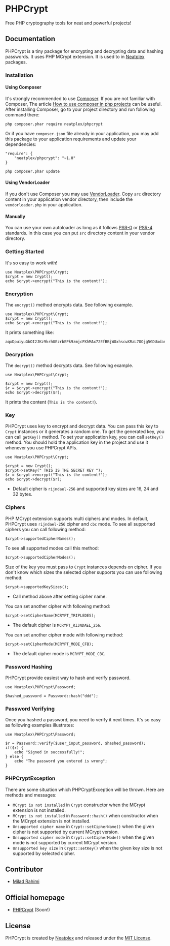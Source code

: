 # PHPCrypt
Free PHP cryptography tools for neat and powerful projects!

## Documentation
PHPCrypt is a tiny package for encrypting and decrypting data and hashing passwords.
It uses PHP MCrypt extension.
It is used to in [Neatplex](http://neatplex.com) packages.


### Installation
#### Using Composer
It's strongly recommended to use [Composer](http://getcomposer.org).
If you are not familiar with Composer, The article
[How to use composer in php projects](http://www.miladrahimi.com/blog/2015/04/12/how-to-use-composer-in-php-projects)
can be useful.
After installing Composer, go to your project directory and run following command there:
```
php composer.phar require neatplex/phpcrypt
```
Or if you have `composer.json` file already in your application,
you may add this package to your application requirements
and update your dependencies:
```
"require": {
    "neatplex/phpcrypt": "~1.0"
}
```
```
php composer.phar update
```
#### Using VendorLoader
If you don't use Composer you may use [VendorLoader](https://github.com/miladrahimi/vendorloader).
Copy `src` directory content in your application vendor directory,
then include the `vendorloader.php` in your application.
#### Manually
You can use your own autoloader as long as it follows [PSR-0](http://www.php-fig.org/psr/psr-0) or
[PSR-4](http://www.php-fig.org/psr/psr-4) standards.
In this case you can put `src` directory content in your vendor directory.

### Getting Started
It's so easy to work with!
```
use Neatplex\PHPCrypt\Crypt;
$crypt = new Crypt();
echo $crypt->encrypt("This is the content!");
```

### Encryption
The `encrypt()` method encrypts data. See following example.
```
use Neatplex\PHPCrypt\Crypt;
$crypt = new Crypt();
echo $crypt->encrypt("This is the content!");
```
It prints something like:
```
aqxDpuiyuGbOI2JKz9krhUEzrbEPk9zmjcPXhMAx72EfBBjWOxhscwXRaL7OOjg5GDUxdanOQtmjbjtMZ2sP4Q==
```

### Decryption
The `decrypt()` method decrypts data. See following example.
```
use Neatplex\PHPCrypt\Crypt;

$crypt = new Crypt();
$r = $crypt->encrypt("This is the content!");
echo $crypt->decrypt($r);
```
It prints the content (`This is the content!`).

### Key
PHPCrypt uses key to encrypt and decrypt data.
You can pass this key to `Crypt` instances or it generates a random one.
To get the generated key, you can call `getKey()` method.
To set your application key, you can call `setKey()` method.
You should hold the application key in the project and use it whenever you use PHPCrypt APIs.
```
use Neatplex\PHPCrypt\Crypt;

$crypt = new Crypt();
$crypt->setKey(" THIS IS THE SECRET KEY ");
$r = $crypt->encrypt("This is the content!");
echo $crypt->decrypt($r);
```
*   Default cipher is `rijndael-256` and supported key sizes are 16, 24 and 32 bytes.

### Ciphers
PHP MCrypt extension supports multi ciphers and modes.
In default, PHPCrypt uses `rijndael-256` cipher and `cbc` mode.
To see all supported ciphers you can call following method:
```
$crypt->supportedCipherNames();
```
To see all supported modes call this method:
```
$crypt->supportedCipherModes();
```
Size of the key you must pass to `Crypt` instances depends on cipher.
If you don't know which sizes the selected cipher supports you can use following method:
```
$crypt->supportedKeySizes();
```
*   Call method above after setting cipher name.

You can set another cipher with following method:
```
$crypt->setCipherName(MCRYPT_TRIPLEDES);
```
*   The default cipher is `MCRYPT_RIJNDAEL_256`.

You can set another cipher mode with following method:
```
$crypt->setCipherMode(MCRYPT_MODE_CFB);
```
*   The default cipher mode is `MCRYPT_MODE_CBC`.

### Password Hashing
PHPCrypt provide easiest way to hash and verify password.
```
use Neatplex\PHPCrypt\Password;

$hashed_password = Password::hash("ddd");
```

### Password Verifying
Once you hashed a password, you need to verify it next times.
It's so easy as following examples illustrates:
```
use Neatplex\PHPCrypt\Password;

$r = Password::verify($user_input_password, $hashed_password);
if($r) {
    echo "Signed in successfully!";
} else {
    echo "The password you entered is wrong";
}
```

### PHPCryptException
There are some situation which PHPCryptException will be thrown.
Here are methods and messages:
*   `MCrypt is not installed` in `Crypt` constructor when the MCrypt extension is not installed.
*   `MCrypt is not installed` in `Password::hash()` when constructor when the MCrypt extension is not installed.
*   `Unsupported cipher name` in `Crypt::setCipherName()` when the given cipher is not supported by current MCrypt version.
*   `Unsupported cipher mode` in `Crypt::setCipherMode()` when the given mode is not supported by current MCrypt version.
*   `Unsupported key size` in `Crypt::setKey()` when the given key size is not supported by selected cipher.

## Contributor
*	[Milad Rahimi](http://miladrahimi.com)

## Official homepage
*   [PHPCrypt](http://phpcrypt.neatplex.com) (Soon!)

## License
PHPCrypt is created by [Neatplex](http://neatplex.com)
and released under the [MIT License](http://opensource.org/licenses/mit-license.php).
